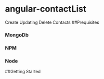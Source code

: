 # angular-contactList
Create Updating Delete Contacts
##Prequisites
 ### MongoDb
 ### NPM
 ### Node
##Getting Started
